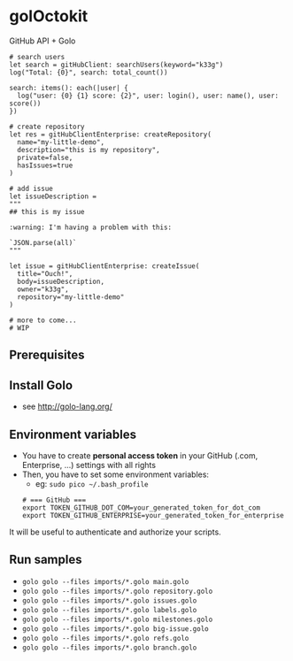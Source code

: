 # golOctokit

GitHub API + Golo

```golo
# search users
let search = gitHubClient: searchUsers(keyword="k33g")
log("Total: {0}", search: total_count())

search: items(): each(|user| {
  log("user: {0} {1} score: {2}", user: login(), user: name(), user: score())
})

# create repository
let res = gitHubClientEnterprise: createRepository(
  name="my-little-demo",
  description="this is my repository",
  private=false,
  hasIssues=true
)

# add issue
let issueDescription =
"""
## this is my issue

:warning: I'm having a problem with this:

`JSON.parse(all)`
"""

let issue = gitHubClientEnterprise: createIssue(
  title="Ouch!",
  body=issueDescription,
  owner="k33g",
  repository="my-little-demo"
)

# more to come...
# WIP
```

## Prerequisites

## Install Golo

- see http://golo-lang.org/

## Environment variables

- You have to create **personal access token** in your GitHub (.com, Enterprise, ...) settings with all rights
- Then, you have to set some environment variables:
  - eg: `sudo pico ~/.bash_profile`
  ```shell
  # === GitHub ===
  export TOKEN_GITHUB_DOT_COM=your_generated_token_for_dot_com
  export TOKEN_GITHUB_ENTERPRISE=your_generated_token_for_enterprise
  ```
It will be useful to authenticate and authorize your scripts.

## Run samples

- `golo golo --files imports/*.golo main.golo`
- `golo golo --files imports/*.golo repository.golo`
- `golo golo --files imports/*.golo issues.golo`
- `golo golo --files imports/*.golo labels.golo`
- `golo golo --files imports/*.golo milestones.golo`
- `golo golo --files imports/*.golo big-issue.golo`
- `golo golo --files imports/*.golo refs.golo`
- `golo golo --files imports/*.golo branch.golo`
